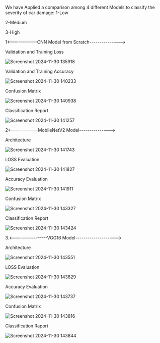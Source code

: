 
We have Applied a comparison among 4 different Models to classify the severity of car damage:
1-Low

2-Medium

3-High

1<------------CNN Model from Scratch--------------->

Validation and Training Loss 

![Screenshot 2024-11-30 135918](https://github.com/user-attachments/assets/2b6d7712-befe-4bf7-ba26-c5f0b3d61810)

Validation and Training Accuracy

![Screenshot 2024-11-30 140233](https://github.com/user-attachments/assets/2314ec67-db8a-4b72-937f-e5c730da28f8)



Confusion Matrix 

![Screenshot 2024-11-30 140938](https://github.com/user-attachments/assets/9057e83e-6ce8-4ad6-b2ca-d7e379e8fcb2)

Classification Report 

![Screenshot 2024-11-30 141257](https://github.com/user-attachments/assets/8926698c-e0da-4fe8-ab19-1d48e4e2e1f6)


2<------------MobileNetV2 Model--------------->

Architecture

![Screenshot 2024-11-30 141743](https://github.com/user-attachments/assets/6b1a697e-d692-4e9e-bef9-c94bb1e6b43f)

LOSS Evaluation

![Screenshot 2024-11-30 141827](https://github.com/user-attachments/assets/275b018f-1633-493c-b673-d4868bd7eaae)


Accuracy Evaluation

![Screenshot 2024-11-30 141911](https://github.com/user-attachments/assets/e901b3f7-8b9b-4236-9c1d-43a9b0f64755)

Confusion Matrix

![Screenshot 2024-11-30 143327](https://github.com/user-attachments/assets/170a9352-895e-4cdc-888b-c9bb60e22c88)

Classification Report

![Screenshot 2024-11-30 143424](https://github.com/user-attachments/assets/15db7b74-17f1-4fc0-9beb-6cb75dbb1de1)


3.<----------------VGG16 Model-------------------->

Architecture

![Screenshot 2024-11-30 143551](https://github.com/user-attachments/assets/7edabebf-de67-426e-908e-a37163ced2ff)

LOSS Evaluation

![Screenshot 2024-11-30 143629](https://github.com/user-attachments/assets/55565212-2f31-4a96-922c-a4e686d4a051)

Accuracy Evaluation

![Screenshot 2024-11-30 143737](https://github.com/user-attachments/assets/86f5fea6-c640-45d1-9c0a-f44d31a727b9)


Confusion Matrix

![Screenshot 2024-11-30 143816](https://github.com/user-attachments/assets/8825b58b-d319-40d7-9599-b3ae3aae06bc)


Classification Raport

![Screenshot 2024-11-30 143844](https://github.com/user-attachments/assets/e6772ba2-dde4-4600-b6c5-0fa11dcc66f3)























